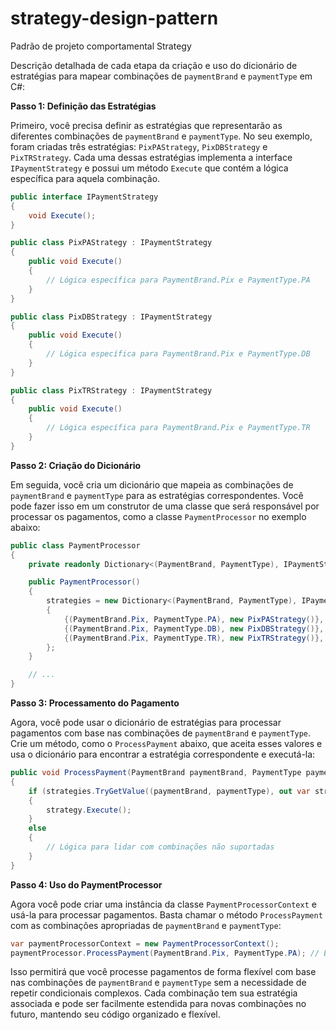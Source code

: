 # strategy-design-pattern
Padrão de projeto comportamental Strategy 

Descrição detalhada de cada etapa da criação e uso do dicionário de estratégias para mapear combinações de `paymentBrand` e `paymentType` em C#:

**Passo 1: Definição das Estratégias**

Primeiro, você precisa definir as estratégias que representarão as diferentes combinações de `paymentBrand` e `paymentType`. No seu exemplo, foram criadas três estratégias: `PixPAStrategy`, `PixDBStrategy` e `PixTRStrategy`. Cada uma dessas estratégias implementa a interface `IPaymentStrategy` e possui um método `Execute` que contém a lógica específica para aquela combinação.

```csharp
public interface IPaymentStrategy
{
    void Execute();
}

public class PixPAStrategy : IPaymentStrategy
{
    public void Execute()
    {
        // Lógica específica para PaymentBrand.Pix e PaymentType.PA
    }
}

public class PixDBStrategy : IPaymentStrategy
{
    public void Execute()
    {
        // Lógica específica para PaymentBrand.Pix e PaymentType.DB
    }
}

public class PixTRStrategy : IPaymentStrategy
{
    public void Execute()
    {
        // Lógica específica para PaymentBrand.Pix e PaymentType.TR
    }
}
```

**Passo 2: Criação do Dicionário**

Em seguida, você cria um dicionário que mapeia as combinações de `paymentBrand` e `paymentType` para as estratégias correspondentes. Você pode fazer isso em um construtor de uma classe que será responsável por processar os pagamentos, como a classe `PaymentProcessor` no exemplo abaixo:

```csharp
public class PaymentProcessor
{
    private readonly Dictionary<(PaymentBrand, PaymentType), IPaymentStrategy> strategies;

    public PaymentProcessor()
    {
        strategies = new Dictionary<(PaymentBrand, PaymentType), IPaymentStrategy>
        {
            {(PaymentBrand.Pix, PaymentType.PA), new PixPAStrategy()},
            {(PaymentBrand.Pix, PaymentType.DB), new PixDBStrategy()},
            {(PaymentBrand.Pix, PaymentType.TR), new PixTRStrategy()},
        };
    }

    // ...
}
```

**Passo 3: Processamento do Pagamento**

Agora, você pode usar o dicionário de estratégias para processar pagamentos com base nas combinações de `paymentBrand` e `paymentType`. Crie um método, como o `ProcessPayment` abaixo, que aceita esses valores e usa o dicionário para encontrar a estratégia correspondente e executá-la:

```csharp
public void ProcessPayment(PaymentBrand paymentBrand, PaymentType paymentType)
{
    if (strategies.TryGetValue((paymentBrand, paymentType), out var strategy))
    {
        strategy.Execute();
    }
    else
    {
        // Lógica para lidar com combinações não suportadas
    }
}
```

**Passo 4: Uso do PaymentProcessor**

Agora você pode criar uma instância da classe `PaymentProcessorContext` e usá-la para processar pagamentos. Basta chamar o método `ProcessPayment` com as combinações apropriadas de `paymentBrand` e `paymentType`:

```csharp
var paymentProcessorContext = new PaymentProcessorContext();
paymentProcessor.ProcessPayment(PaymentBrand.Pix, PaymentType.PA); // Executa a estratégia PixPAStrategy
```

Isso permitirá que você processe pagamentos de forma flexível com base nas combinações de `paymentBrand` e `paymentType` sem a necessidade de repetir condicionais complexos. Cada combinação tem sua estratégia associada e pode ser facilmente estendida para novas combinações no futuro, mantendo seu código organizado e flexível.
